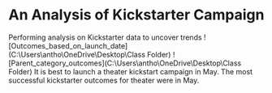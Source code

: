 # An Analysis of Kickstarter Campaign
Performing analysis on Kickstarter data to uncover trends
![Outcomes_based_on_launch_date](C:\Users\antho\OneDrive\Desktop\Class Folder)
![Parent_category_outcomes](C:\Users\antho\OneDrive\Desktop\Class Folder)
It is best to launch a theater kickstart campaign in May. The most successful kickstarter outcomes for theater were in May. 
